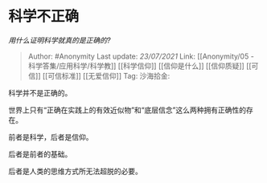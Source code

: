 # 科学不正确
*用什么证明科学就真的是正确的?*

> Author: #Anonymity
> Last update: *23/07/2021*
> Link: [[Anonymity/05 - 科学答集/应用科学/科学教]] [[科学信仰]] [[信仰是什么]] [[信仰质疑]] [[可信]] [[可信标准]] [[无爱信仰]]
> Tag:
> 沙海拾金:

科学并不是正确的。

世界上只有“正确在实践上的有效近似物”和“底层信念”这么两种拥有正确性的存在。

前者是科学，后者是信仰。

后者是前者的基础。

后者是人类的思维方式所无法超脱的必要。
